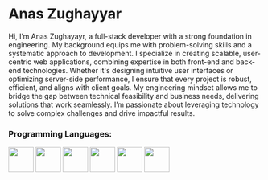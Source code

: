 <link rel="stylesheet" type='text/css' href="https://cdn.jsdelivr.net/gh/devicons/devicon@latest/devicon.min.css" />
<h1> Anas Zughayyar </h1>
<p>Hi, I’m Anas Zughayayr, a full-stack developer with a strong foundation in engineering. My background equips me with problem-solving skills and a systematic approach to development. I specialize in creating scalable, user-centric web applications, combining expertise in both front-end and back-end technologies. Whether it's designing intuitive user interfaces or optimizing server-side performance, I ensure that every project is robust, efficient, and aligns with client goals. My engineering mindset allows me to bridge the gap between technical feasibility and business needs, delivering solutions that work seamlessly. I’m passionate about leveraging technology to solve complex challenges and drive impactful results.
</p>
<h3> Programming Languages:</h3>
<p>
  <img src="https://cdn.jsdelivr.net/gh/devicons/devicon@latest/icons/html5/html5-original-wordmark.svg" width=50px />
  <img src="https://cdn.jsdelivr.net/gh/devicons/devicon@latest/icons/css3/css3-original-wordmark.svg" width=50px />
  <img src="https://cdn.jsdelivr.net/gh/devicons/devicon@latest/icons/javascript/javascript-plain.svg" width=50px />
  <img src="https://cdn.jsdelivr.net/gh/devicons/devicon@latest/icons/python/python-original-wordmark.svg" width=50px /> 
  <img src="https://cdn.jsdelivr.net/gh/devicons/devicon@latest/icons/java/java-original-wordmark.svg" width=50px />
  <img src="https://cdn.jsdelivr.net/gh/devicons/devicon@latest/icons/azuresqldatabase/azuresqldatabase-original.svg" width=50px />
</p>






